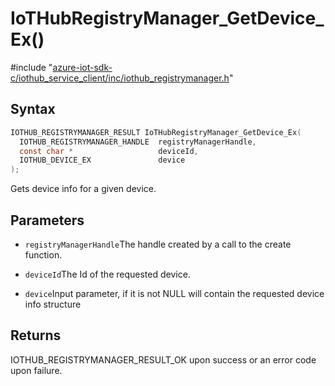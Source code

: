 # IoTHubRegistryManager_GetDevice_Ex()

\#include "[azure-iot-sdk-c/iothub_service_client/inc/iothub_registrymanager.h](../iot-c-ref-iothub-registrymanager-h.md)"  

## Syntax

```C
IOTHUB_REGISTRYMANAGER_RESULT IoTHubRegistryManager_GetDevice_Ex(
  IOTHUB_REGISTRYMANAGER_HANDLE  registryManagerHandle,
  const char *                   deviceId,
  IOTHUB_DEVICE_EX               device
);
```

Gets device info for a given device.

## Parameters
* `registryManagerHandle`The handle created by a call to the create function. 

* `deviceId`The Id of the requested device. 

* `device`Input parameter, if it is not NULL will contain the requested device info structure

## Returns
IOTHUB_REGISTRYMANAGER_RESULT_OK upon success or an error code upon failure.

